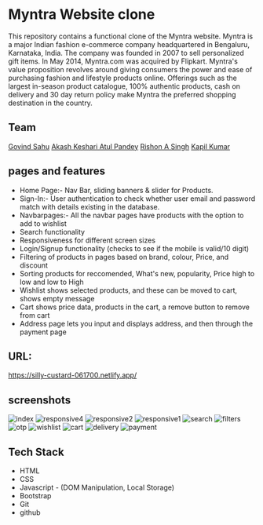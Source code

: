 # Myntra Website clone
This repository contains a functional clone of the Myntra website. Myntra is a major Indian fashion e-commerce company headquartered in Bengaluru, Karnataka, India. The company was founded in 2007 to sell personalized gift items. In May 2014, Myntra.com was acquired by Flipkart. Myntra's value proposition revolves around giving consumers the power and ease of purchasing fashion and lifestyle products online. Offerings such as the largest in-season product catalogue, 100% authentic products, cash on delivery and 30 day return policy make Myntra the preferred shopping destination in the country. 

## Team
[Govind Sahu](https://github.com/sgovind158)
[Akash Keshari ](https://github.com/AkashKeshari111)
[Atul Pandey](https://github.com/AtulPandey429/AtulPandey429)
[Rishon A Singh](https://github.com/Rishon-A-Singh)
[Kapil Kumar](https://github.com/KapilKumar7)

## pages and features
- Home Page:- Nav Bar, sliding banners & slider for Products.
- Sign-In:- User authentication to check whether user email and password match with details existing in the database.
- Navbarpages:- All the navbar pages have products with the option to add to wishlist
- Search functionality
- Responsiveness for different screen sizes
- Login/Signup functionality (checks to see if the mobile is valid/10 digit)
- Filtering of products in pages based on brand, colour, Price, and discount
- Sorting products for reccomended, What's new,  popularity, Price high to low and low to High
- Wishlist shows selected products, and these can be moved to cart, shows empty message
- Cart shows price data, products in the cart, a remove button to remove from cart
- Address page lets you input and displays address, and then through the payment page


## URL:
https://silly-custard-061700.netlify.app/

## screenshots

![index](https://user-images.githubusercontent.com/101565845/167443012-23c34429-a537-4648-9736-698de63f9b26.PNG)
![responsive4](https://user-images.githubusercontent.com/101565845/167443340-b80ddbf0-6175-45d9-b343-4b88ecd88300.PNG)
![responsive2](https://user-images.githubusercontent.com/101565845/167443366-97d9f518-eec2-4248-8481-917973e5c603.PNG)
![responsive1](https://user-images.githubusercontent.com/101565845/167443377-2804f072-57a5-4c29-a04d-24508536abb0.PNG)
![search](https://user-images.githubusercontent.com/101565845/167608719-6a1f4bd7-4286-4c40-9178-dfaf898ce9bb.PNG)
![filters](https://user-images.githubusercontent.com/101565845/167608833-e129c175-d296-4e99-9d1e-0707eb2c0642.PNG)
![otp](https://user-images.githubusercontent.com/101565845/167608868-21b37d70-b852-42fb-80a4-0b7da3098f4b.PNG)
![wishlist](https://user-images.githubusercontent.com/101565845/167608914-ae4ab188-7c37-4d06-977e-64d3341507e4.PNG)
![cart](https://user-images.githubusercontent.com/101565845/167608962-ed7ae5a8-446c-47da-94f4-6526558b0cc4.PNG)
![delivery](https://user-images.githubusercontent.com/101565845/167609000-c93f342c-21ca-4025-92f5-b1dbbd81fbbf.PNG)
![payment](https://user-images.githubusercontent.com/101565845/167609016-b664f0cd-c5a8-4f56-960a-48f4ad79b721.PNG)


## Tech Stack
- HTML
- CSS
- Javascript - (DOM Manipulation, Local Storage)
- Bootstrap
- Git
- github


